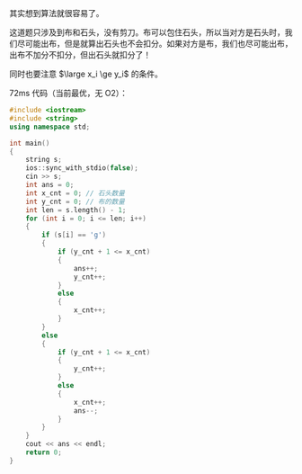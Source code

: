 其实想到算法就很容易了。

这道题只涉及到布和石头，没有剪刀。布可以包住石头，所以当对方是石头时，我们尽可能出布，但是就算出石头也不会扣分。如果对方是布，我们也尽可能出布，出布不加分不扣分，但出石头就扣分了！

同时也要注意 $\large x_i \ge y_i$ 的条件。

$\text{72ms}$ 代码（当前最优，无 $\text{O2}$）：

```cpp
#include <iostream>
#include <string>
using namespace std;

int main()
{
	string s;
	ios::sync_with_stdio(false);
	cin >> s;
	int ans = 0;
	int x_cnt = 0; // 石头数量
	int y_cnt = 0; // 布的数量
	int len = s.length() - 1;
	for (int i = 0; i <= len; i++)
	{
		if (s[i] == 'g')
		{
			if (y_cnt + 1 <= x_cnt)
			{
				ans++;
				y_cnt++;
			}
			else
			{
				x_cnt++;
			}
		}
		else
		{
			if (y_cnt + 1 <= x_cnt)
			{
				y_cnt++;
			}
			else
			{
				x_cnt++;
				ans--;
			}
		}
	}
	cout << ans << endl;
	return 0;
}
```
